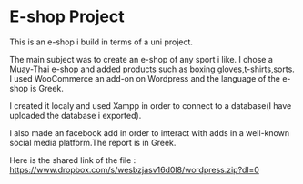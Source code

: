 # E-shop Project

This is an e-shop i build in terms of a uni project.

The main subject was to create an e-shop of any sport i like. I chose a Muay-Thai e-shop and added products such as boxing gloves,t-shirts,sorts.
I used WooCommerce an add-on on Wordpress and the language of the e-shop is Greek.

I created it localy and used Xampp in order to connect to a database(I have uploaded the database i exported).

I also made an facebook add in order to interact with adds in a well-known social media platform.The report is in Greek.

Here is the shared link of the file : https://www.dropbox.com/s/wesbzjasv16d0l8/wordpress.zip?dl=0
